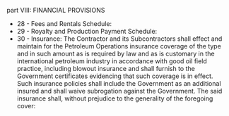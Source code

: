 part VIII: FINANCIAL PROVISIONS

<ul>
			<li>28 - Fees and Rentals Schedule: <ul>
			</ul></li>			<li>29 - Royalty and Production Payment Schedule: <ul>
			</ul></li>			<li>30 - Insurance: The Contractor and its Subcontractors shall effect and maintain for the Petroleum Operations insurance coverage of the type and in such amount as is required by law and as is customary in the international petroleum industry in accordance with good oil field practice, including blowout insurance and shall furnish to the Government certificates evidencing that such coverage is in effect. Such insurance policies shall include the Government as an additional insured and shall waive subrogation against the Government. The said insurance shall, without prejudice to the generality of the foregoing cover:<ul>
			</ul></li></ul>